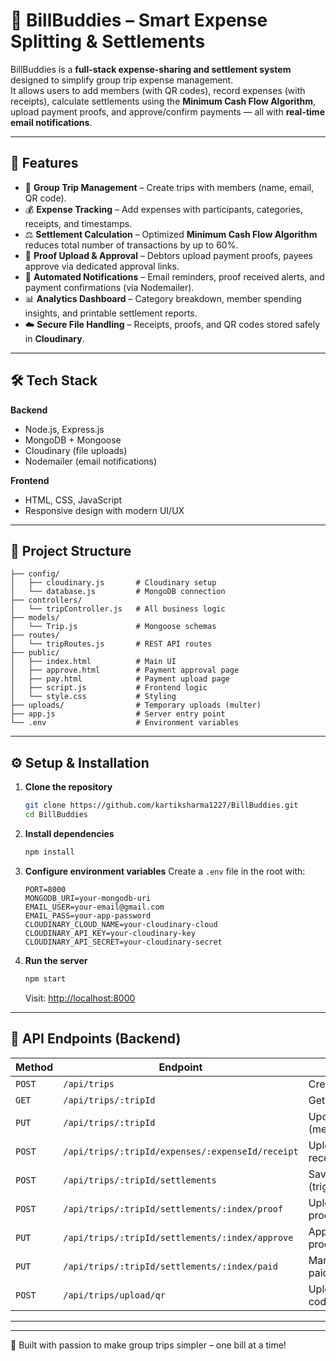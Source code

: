 # 💸 BillBuddies – Smart Expense Splitting & Settlements

BillBuddies is a **full-stack expense-sharing and settlement system** designed to simplify group trip expense management.  
It allows users to add members (with QR codes), record expenses (with receipts), calculate settlements using the **Minimum Cash Flow Algorithm**, upload payment proofs, and approve/confirm payments — all with **real-time email notifications**.

---

## 🚀 Features

- 👥 **Group Trip Management** – Create trips with members (name, email, QR code).
- 💰 **Expense Tracking** – Add expenses with participants, categories, receipts, and timestamps.
- ⚖️ **Settlement Calculation** – Optimized **Minimum Cash Flow Algorithm** reduces total number of transactions by up to 60%.
- 📎 **Proof Upload & Approval** – Debtors upload payment proofs, payees approve via dedicated approval links.
- 📩 **Automated Notifications** – Email reminders, proof received alerts, and payment confirmations (via Nodemailer).
- 📊 **Analytics Dashboard** – Category breakdown, member spending insights, and printable settlement reports.
- ☁️ **Secure File Handling** – Receipts, proofs, and QR codes stored safely in **Cloudinary**.

---

## 🛠️ Tech Stack

**Backend**

- Node.js, Express.js
- MongoDB + Mongoose
- Cloudinary (file uploads)
- Nodemailer (email notifications)

**Frontend**

- HTML, CSS, JavaScript  
- Responsive design with modern UI/UX

---

## 📂 Project Structure

```
├── config/
│   ├── cloudinary.js       # Cloudinary setup
│   └── database.js         # MongoDB connection
├── controllers/
│   └── tripController.js   # All business logic
├── models/
│   └── Trip.js             # Mongoose schemas
├── routes/
│   └── tripRoutes.js       # REST API routes
├── public/
│   ├── index.html          # Main UI
│   ├── approve.html        # Payment approval page
│   ├── pay.html            # Payment upload page
│   ├── script.js           # Frontend logic
│   └── style.css           # Styling
├── uploads/                # Temporary uploads (multer)
├── app.js                  # Server entry point
└── .env                    # Environment variables
```

---

## ⚙️ Setup & Installation

1. **Clone the repository**

   ```bash
   git clone https://github.com/kartiksharma1227/BillBuddies.git
   cd BillBuddies
   ```

2. **Install dependencies**

   ```bash
   npm install
   ```

3. **Configure environment variables**
   Create a `.env` file in the root with:

   ```env
   PORT=8000
   MONGODB_URI=your-mongodb-uri
   EMAIL_USER=your-email@gmail.com
   EMAIL_PASS=your-app-password
   CLOUDINARY_CLOUD_NAME=your-cloudinary-cloud
   CLOUDINARY_API_KEY=your-cloudinary-key
   CLOUDINARY_API_SECRET=your-cloudinary-secret
   ```

4. **Run the server**

   ```bash
   npm start
   ```

   Visit: [http://localhost:8000](http://localhost:8000)

---

## 🔑 API Endpoints (Backend)

| Method | Endpoint                                         | Description                        |
| ------ | ------------------------------------------------ | ---------------------------------- |
| `POST` | `/api/trips`                                     | Create a new trip                  |
| `GET`  | `/api/trips/:tripId`                             | Get trip details                   |
| `PUT`  | `/api/trips/:tripId`                             | Update trip (members/expenses)     |
| `POST` | `/api/trips/:tripId/expenses/:expenseId/receipt` | Upload expense receipt             |
| `POST` | `/api/trips/:tripId/settlements`                 | Save settlements (triggers emails) |
| `POST` | `/api/trips/:tripId/settlements/:index/proof`    | Upload payment proof               |
| `PUT`  | `/api/trips/:tripId/settlements/:index/approve`  | Approve a payment proof            |
| `PUT`  | `/api/trips/:tripId/settlements/:index/paid`     | Mark settlement as paid            |
| `POST` | `/api/trips/upload/qr`                           | Upload member QR code              |

---

 

---

💚 Built with passion to make group trips simpler – one bill at a time!
